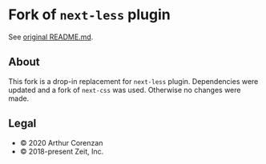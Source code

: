 # Fork of `next-less` plugin

See [original README.md](https://github.com/zeit/next-plugins/blob/82e944a271c25cba7706db66b01d7e35b534aee1/packages/next-less/readme.md).

## About

This fork is a drop-in replacement for `next-less` plugin. Dependencies were updated and a fork of `next-css` was used. Otherwise no changes were made.

## Legal

- © 2020 Arthur Corenzan
- © 2018-present Zeit, Inc.
